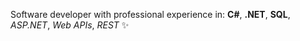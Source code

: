 Software developer with professional experience in: **C#**, **.NET**, **SQL**, *ASP.NET*, *Web APIs*, *REST* ✨
